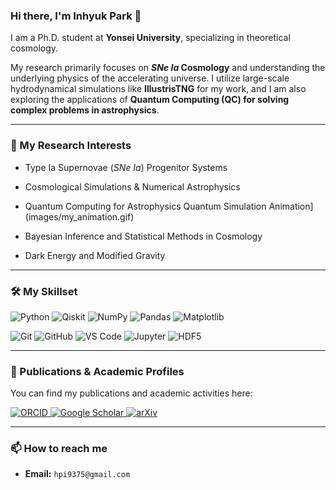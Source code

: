 ### Hi there, I'm Inhyuk Park 👋

I am a Ph.D. student at **Yonsei University**, specializing in theoretical cosmology. 

My research primarily focuses on **$SNe\ Ia$ Cosmology** and understanding the underlying physics of the accelerating universe. I utilize large-scale hydrodynamical simulations like **IllustrisTNG** for my work, and I am also exploring the applications of **Quantum Computing (QC) for solving complex problems in astrophysics**.

---

### 🔭 My Research Interests

-   Type Ia Supernovae ($SNe\ Ia$) Progenitor Systems
-   Cosmological Simulations & Numerical Astrophysics
-   Quantum Computing for Astrophysics
    Quantum Simulation Animation](images/my_animation.gif)

-   Bayesian Inference and Statistical Methods in Cosmology
-   Dark Energy and Modified Gravity


---

### 🛠️ My Skillset


<p>
  <img src="https://img.shields.io/badge/Python-3776AB?style=for-the-badge&logo=python&logoColor=white" alt="Python"/>
  <img src="https://img.shields.io/badge/Qiskit-6929C4?style=for-the-badge&logo=qiskit&logoColor=white" alt="Qiskit"/>
  <img src="https://img.shields.io/badge/NumPy-013243?style=for-the-badge&logo=numpy&logoColor=white" alt="NumPy"/>
  <img src="https://img.shields.io/badge/Pandas-150458?style=for-the-badge&logo=pandas&logoColor=white" alt="Pandas"/>
  <img src="https://img.shields.io/badge/Matplotlib-3776AB?style=for-the-badge&logo=matplotlib&logoColor=white" alt="Matplotlib"/>
</p>
<p>
  <img src="https://img.shields.io/badge/Git-F05032?style=for-the-badge&logo=git&logoColor=white" alt="Git"/>
  <img src="https://img.shields.io/badge/GitHub-181717?style=for-the-badge&logo=github&logoColor=white" alt="GitHub"/>
  <img src="https://img.shields.io/badge/VisualStudioCode-007ACC?style=for-the-badge&logo=visualstudiocode&logoColor=white" alt="VS Code"/>
  <img src="https://img.shields.io/badge/Jupyter-F37626?style=for-the-badge&logo=jupyter&logoColor=white" alt="Jupyter"/>
  <img src="https://img.shields.io/badge/HDF5-333333?style=for-the-badge&logo=hdf5&logoColor=white" alt="HDF5"/>
</p>

---

### 📄 Publications & Academic Profiles

You can find my publications and academic activities here:

<p>
  <a href="https://orcid.org/[YOUR-ORCID-ID]">
    <img src="https://img.shields.io/badge/ORCID-A6CE39?style=for-the-badge&logo=orcid&logoColor=white" alt="ORCID"/>
  </a>
  <a href="https://scholar.google.com/citations?user=[YOUR-SCHOLAR-ID]">
    <img src="https://img.shields.io/badge/Google_Scholar-4285F4?style=for-the-badge&logo=google-scholar&logoColor=white" alt="Google Scholar"/>
  </a>
  <a href="https://arxiv.org/a/[YOUR-ARXIV-ID]">
    <img src="https://img.shields.io/badge/arXiv-B31B1B?style=for-the-badge&logo=arxiv&logoColor=white" alt="arXiv"/>
  </a>
</p>

---

### 📫 How to reach me

-   **Email:** `hpi9375@gmail.com`
